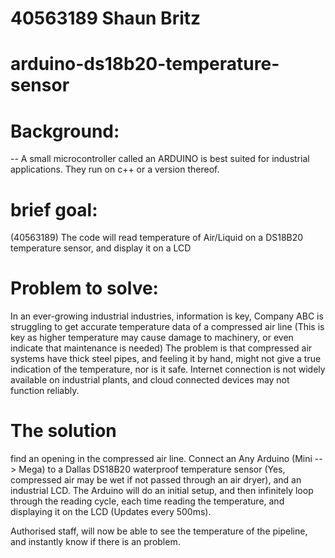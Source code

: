 # 40563189 Shaun Britz
# arduino-ds18b20-temperature-sensor


# Background:
-- A small microcontroller called an ARDUINO is best suited for industrial applications. They run on c++ or a version thereof.


# brief goal:
(40563189) The code will read temperature of Air/Liquid on a DS18B20 temperature sensor, and display it on a LCD

# Problem to solve: 
In an ever-growing industrial industries, information is key, 
Company ABC is struggling to get accurate temperature data of a compressed air line (This is key as higher temperature may cause damage to machinery, or even indicate that maintenance is needed)
The problem is that compressed air systems have thick steel pipes, and feeling it by hand, might not give a true indication of the temperature, nor is it safe.
Internet connection is not widely available on industrial plants, and cloud connected devices may not function reliably.

# The solution
find an opening in the compressed air line.
Connect an Any Arduino (Mini --> Mega) to a Dallas DS18B20 waterproof temperature sensor (Yes, compressed air may be wet if not passed through an air dryer), and an industrial LCD.
The Arduino will do an initial setup, and then infinitely loop through the reading cycle, each time reading the temperature, and displaying it on the LCD (Updates every 500ms). 

Authorised staff, will now be able to see the temperature of the pipeline, and instantly know if there is an problem. 
